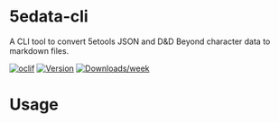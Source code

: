 5edata-cli
=================

A CLI tool to convert 5etools JSON and D&D Beyond character data to markdown files.


[![oclif](https://img.shields.io/badge/cli-oclif-brightgreen.svg)](https://oclif.io)
[![Version](https://img.shields.io/npm/v/5edata-cli.svg)](https://npmjs.org/package/@stackclash/5edata-cli)
[![Downloads/week](https://img.shields.io/npm/dw/5edata-cli.svg)](https://npmjs.org/package/@stackclash/5edata-cli)


<!-- toc -->

# Usage
<!-- usage -->

<!-- commands -->